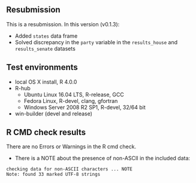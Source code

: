 ## Resubmission 

This is a resubmission. In this version (v0.1.3):

* Added `states` data frame
* Solved discrepancy in the `party` variable in the `results_house` and `results_senate` datasets

## Test environments

* local OS X install, R 4.0.0
* R-hub
  - Ubuntu Linux 16.04 LTS, R-release, GCC
  - Fedora Linux, R-devel, clang, gfortran
  - Windows Server 2008 R2 SP1, R-devel, 32/64 bit
* win-builder (devel and release)

## R CMD check results

There are no Errors or Warnings in the R cmd check.

* There is a NOTE about the presence of non-ASCII in the included data:
```
checking data for non-ASCII characters ... NOTE
Note: found 33 marked UTF-8 strings
```
